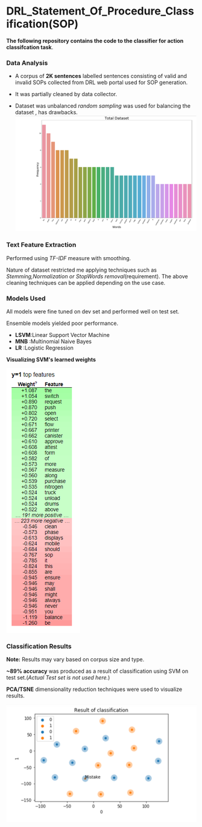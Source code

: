 # DRL_Statement_Of_Procedure_Classification(SOP)

**The following repository contains the code to the classifier for action classifcation task**.
### Data Analysis
- A corpus of **2K sentences** labelled sentences consisting of valid and invalid SOPs collected from DRL web portal
used for SOP generation.

- It was partially cleaned by data collector.

- Dataset was unbalanced *random sampling* was used for balancing the dataset , has drawbacks.
![](Images/TotalSentences_DRL.PNG)

### Text Feature Extraction

  Performed using *TF-IDF* measure with smoothing.
  
  Nature of dataset restricted me  applying techniques such as *Stemming,Normalization or StopWords removal*(requirement).
  The above cleaning techniques can be applied depending on the use case.
  
 
 ### Models Used

 All models were fine tuned on dev set and performed well on test set.
 
 Ensemble models yielded poor performance.
 
 
 - **LSVM**:Linear Support Vector Machine
 - **MNB** :Multinomial Naive Bayes 
 - **LR** :Logistic Regression
 
 **Visualizing SVM's learned weights** 
 
 ![](Images/Word_Weights(SVM).PNG)

### Classification Results

 **Note:** Results may vary based on corpus size and type.
 
**~89% accuracy** was produced as a result of classification using SVM on test set.(*Actual Test set is not used here.*)

**PCA/TSNE** dimensionality reduction techniques were used to visualize results.

 ![](Images/ClassificationViz_SVM.PNG)
